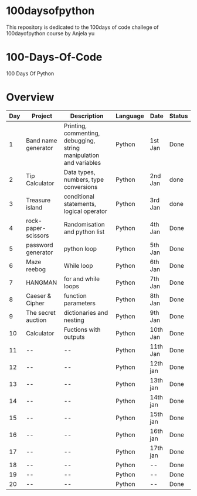 # 100daysofpython
This repository is dedicated to the 100days of code challege of 100dayofpython course by Anjela yu


# 100-Days-Of-Code
100 Days Of Python

# Overview

|Day| Project |Description| Language|Date |Status|
|--|--|--|--|--|--|
| 1 | Band name generator| Printing, commenting, debugging, string manipulation and variables | Python|1st Jan | Done
|2|Tip Calculator|Data types, numbers, type conversions|Python|2nd Jan|done|
|3|Treasure island|conditional statements, logical operator|Python|3rd Jan|done|
|4|rock-paper-scissors|Randomisation and python list|Python|4th Jan|Done|
|5|password generator|python loop|Python|5th Jan|Done|
|6|Maze reebog|While loop|Python|6th Jan|Done|
|7|HANGMAN|for and while loops|Python|7th Jan|Done|
|8|Caeser & Cipher|function parameters|Python|8th Jan|Done|
|9|The secret auction|dictionaries and nesting|Python|9th Jan|Done|
|10|Calculator|Fuctions with outputs|Python|10th Jan|Done|
|11|--|--|Python|11th Jan|Done|
|12|--|--|Python|12th jan|Done|
|13|--|--|Python|13th jan|Done|
|14|--|--|Python|14th jan|Done|
|15|--|--|Python|15th jan|Done|
|16|--|--|Python|16th jan|Done|
|17|--|--|Python|17th jan|Done|
|18|--|--|Python|--|Done|
|19|--|--|Python|--|Done|
|20|--|--|Python|--|Done|

 
